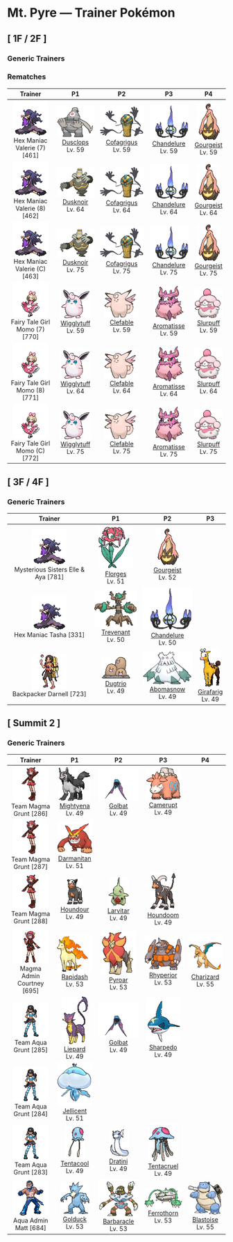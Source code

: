 # Mt. Pyre — Trainer Pokémon

## [ 1F / 2F ]

### Generic Trainers

### Rematches

| Trainer | P1 | P2 | P3 | P4 |
|:-------:|:--:|:--:|:--:|:--:|
| ![Hex Maniac Valerie (7)](../../assets/trainers/hex_maniac.png "Hex Maniac Valerie (7)")<br>Hex Maniac Valerie (7) [461] | <div class="sprite-cell">![Dusclops](../../assets/sprites/dusclops/front.gif "Dusclops: Dusclops absorbs anything, however large the object may be. This Pokémon hypnotizes its foe by waving its hands in a macabre manner and by bringing its single eye to bear. The hypnotized foe is made to do Dusclops’s bidding.")<br>[Dusclops](../../pokemon/dusclops.md)<br>Lv. 59</div> | <div class="sprite-cell">![Cofagrigus](../../assets/sprites/cofagrigus/front.gif "Cofagrigus: Grave robbers who mistake them for real coffins and get too close end up trapped inside their bodies.")<br>[Cofagrigus](../../pokemon/cofagrigus.md)<br>Lv. 59</div> | <div class="sprite-cell">![Chandelure](../../assets/sprites/chandelure/front.gif "Chandelure: The spirits burned up in its ominous flame lose their way and wander this world forever.")<br>[Chandelure](../../pokemon/chandelure.md)<br>Lv. 59</div> | <div class="sprite-cell">![Gourgeist](../../assets/sprites/gourgeist-average/front.gif "Gourgeist: It enwraps its prey in its hairlike arms. It sings joyfully as it observes the suffering of its prey.")<br>[Gourgeist](../../pokemon/gourgeist-average.md)<br>Lv. 59</div> |
| ![Hex Maniac Valerie (8)](../../assets/trainers/hex_maniac.png "Hex Maniac Valerie (8)")<br>Hex Maniac Valerie (8) [462] | <div class="sprite-cell">![Dusknoir](../../assets/sprites/dusknoir/front.gif "Dusknoir: The antenna on its head captures radio waves from the world of spirits that command it to take people there.")<br>[Dusknoir](../../pokemon/dusknoir.md)<br>Lv. 64</div> | <div class="sprite-cell">![Cofagrigus](../../assets/sprites/cofagrigus/front.gif "Cofagrigus: Grave robbers who mistake them for real coffins and get too close end up trapped inside their bodies.")<br>[Cofagrigus](../../pokemon/cofagrigus.md)<br>Lv. 64</div> | <div class="sprite-cell">![Chandelure](../../assets/sprites/chandelure/front.gif "Chandelure: The spirits burned up in its ominous flame lose their way and wander this world forever.")<br>[Chandelure](../../pokemon/chandelure.md)<br>Lv. 64</div> | <div class="sprite-cell">![Gourgeist](../../assets/sprites/gourgeist-average/front.gif "Gourgeist: It enwraps its prey in its hairlike arms. It sings joyfully as it observes the suffering of its prey.")<br>[Gourgeist](../../pokemon/gourgeist-average.md)<br>Lv. 64</div> |
| ![Hex Maniac Valerie (C)](../../assets/trainers/hex_maniac.png "Hex Maniac Valerie (C)")<br>Hex Maniac Valerie (C) [463] | <div class="sprite-cell">![Dusknoir](../../assets/sprites/dusknoir/front.gif "Dusknoir: The antenna on its head captures radio waves from the world of spirits that command it to take people there.")<br>[Dusknoir](../../pokemon/dusknoir.md)<br>Lv. 75</div> | <div class="sprite-cell">![Cofagrigus](../../assets/sprites/cofagrigus/front.gif "Cofagrigus: Grave robbers who mistake them for real coffins and get too close end up trapped inside their bodies.")<br>[Cofagrigus](../../pokemon/cofagrigus.md)<br>Lv. 75</div> | <div class="sprite-cell">![Chandelure](../../assets/sprites/chandelure/front.gif "Chandelure: The spirits burned up in its ominous flame lose their way and wander this world forever.")<br>[Chandelure](../../pokemon/chandelure.md)<br>Lv. 75</div> | <div class="sprite-cell">![Gourgeist](../../assets/sprites/gourgeist-average/front.gif "Gourgeist: It enwraps its prey in its hairlike arms. It sings joyfully as it observes the suffering of its prey.")<br>[Gourgeist](../../pokemon/gourgeist-average.md)<br>Lv. 75</div> |
| ![Fairy Tale Girl Momo (7)](../../assets/trainers/fairy_tale_girl.png "Fairy Tale Girl Momo (7)")<br>Fairy Tale Girl Momo (7) [770] | <div class="sprite-cell">![Wigglytuff](../../assets/sprites/wigglytuff/front.gif "Wigglytuff: Wigglytuff’s body is very flexible. By inhaling deeply, this Pokémon can inflate itself seemingly without end. Once inflated, Wigglytuff bounces along lightly like a balloon.")<br>[Wigglytuff](../../pokemon/wigglytuff.md)<br>Lv. 59</div> | <div class="sprite-cell">![Clefable](../../assets/sprites/clefable/front.gif "Clefable: Clefable moves by skipping lightly as if it were flying using its wings. Its bouncy step lets it even walk on water. It is known to take strolls on lakes on quiet, moonlit nights.")<br>[Clefable](../../pokemon/clefable.md)<br>Lv. 59</div> | <div class="sprite-cell">![Aromatisse](../../assets/sprites/aromatisse/front.gif "Aromatisse: Its scent is so overpowering that, unless a Trainer happens to really enjoy the smell, he or she will have a hard time walking alongside it.")<br>[Aromatisse](../../pokemon/aromatisse.md)<br>Lv. 59</div> | <div class="sprite-cell">![Slurpuff](../../assets/sprites/slurpuff/front.gif "Slurpuff: Its sense of smell is 100 million times better than a human’s, so even the faintest scent tells it about everything in the area. It’s like it can see with its nose!")<br>[Slurpuff](../../pokemon/slurpuff.md)<br>Lv. 59</div> |
| ![Fairy Tale Girl Momo (8)](../../assets/trainers/fairy_tale_girl.png "Fairy Tale Girl Momo (8)")<br>Fairy Tale Girl Momo (8) [771] | <div class="sprite-cell">![Wigglytuff](../../assets/sprites/wigglytuff/front.gif "Wigglytuff: Wigglytuff’s body is very flexible. By inhaling deeply, this Pokémon can inflate itself seemingly without end. Once inflated, Wigglytuff bounces along lightly like a balloon.")<br>[Wigglytuff](../../pokemon/wigglytuff.md)<br>Lv. 64</div> | <div class="sprite-cell">![Clefable](../../assets/sprites/clefable/front.gif "Clefable: Clefable moves by skipping lightly as if it were flying using its wings. Its bouncy step lets it even walk on water. It is known to take strolls on lakes on quiet, moonlit nights.")<br>[Clefable](../../pokemon/clefable.md)<br>Lv. 64</div> | <div class="sprite-cell">![Aromatisse](../../assets/sprites/aromatisse/front.gif "Aromatisse: Its scent is so overpowering that, unless a Trainer happens to really enjoy the smell, he or she will have a hard time walking alongside it.")<br>[Aromatisse](../../pokemon/aromatisse.md)<br>Lv. 64</div> | <div class="sprite-cell">![Slurpuff](../../assets/sprites/slurpuff/front.gif "Slurpuff: Its sense of smell is 100 million times better than a human’s, so even the faintest scent tells it about everything in the area. It’s like it can see with its nose!")<br>[Slurpuff](../../pokemon/slurpuff.md)<br>Lv. 64</div> |
| ![Fairy Tale Girl Momo (C)](../../assets/trainers/fairy_tale_girl.png "Fairy Tale Girl Momo (C)")<br>Fairy Tale Girl Momo (C) [772] | <div class="sprite-cell">![Wigglytuff](../../assets/sprites/wigglytuff/front.gif "Wigglytuff: Wigglytuff’s body is very flexible. By inhaling deeply, this Pokémon can inflate itself seemingly without end. Once inflated, Wigglytuff bounces along lightly like a balloon.")<br>[Wigglytuff](../../pokemon/wigglytuff.md)<br>Lv. 75</div> | <div class="sprite-cell">![Clefable](../../assets/sprites/clefable/front.gif "Clefable: Clefable moves by skipping lightly as if it were flying using its wings. Its bouncy step lets it even walk on water. It is known to take strolls on lakes on quiet, moonlit nights.")<br>[Clefable](../../pokemon/clefable.md)<br>Lv. 75</div> | <div class="sprite-cell">![Aromatisse](../../assets/sprites/aromatisse/front.gif "Aromatisse: Its scent is so overpowering that, unless a Trainer happens to really enjoy the smell, he or she will have a hard time walking alongside it.")<br>[Aromatisse](../../pokemon/aromatisse.md)<br>Lv. 75</div> | <div class="sprite-cell">![Slurpuff](../../assets/sprites/slurpuff/front.gif "Slurpuff: Its sense of smell is 100 million times better than a human’s, so even the faintest scent tells it about everything in the area. It’s like it can see with its nose!")<br>[Slurpuff](../../pokemon/slurpuff.md)<br>Lv. 75</div> |

## [ 3F / 4F ]

### Generic Trainers

| Trainer | P1 | P2 | P3 |
|:-------:|:--:|:--:|:--:|
| ![Mysterious Sisters Elle & Aya](../../assets/trainers/mysterious_sisters.png "Mysterious Sisters Elle & Aya")<br>Mysterious Sisters Elle & Aya [781] | <div class="sprite-cell">![Florges](../../assets/sprites/florges/front.gif "Florges: In times long past, governors of castles would invite Florges to create flower gardens to embellish the castle domains.")<br>[Florges](../../pokemon/florges.md)<br>Lv. 51</div> | <div class="sprite-cell">![Gourgeist](../../assets/sprites/gourgeist-average/front.gif "Gourgeist: It enwraps its prey in its hairlike arms. It sings joyfully as it observes the suffering of its prey.")<br>[Gourgeist](../../pokemon/gourgeist-average.md)<br>Lv. 52</div> |
| ![Hex Maniac Tasha](../../assets/trainers/hex_maniac.png "Hex Maniac Tasha")<br>Hex Maniac Tasha [331] | <div class="sprite-cell">![Trevenant](../../assets/sprites/trevenant/front.gif "Trevenant: Using its roots as a nervous system, it controls the trees in the forest. It’s kind to the Pokémon that reside in its body.")<br>[Trevenant](../../pokemon/trevenant.md)<br>Lv. 50</div> | <div class="sprite-cell">![Chandelure](../../assets/sprites/chandelure/front.gif "Chandelure: The spirits burned up in its ominous flame lose their way and wander this world forever.")<br>[Chandelure](../../pokemon/chandelure.md)<br>Lv. 50</div> |
| ![Backpacker Darnell](../../assets/trainers/backpacker.png "Backpacker Darnell")<br>Backpacker Darnell [723] | <div class="sprite-cell">![Dugtrio](../../assets/sprites/dugtrio/front.gif "Dugtrio: Dugtrio are actually triplets that emerged from one body. As a result, each triplet thinks exactly like the other two triplets. They work cooperatively to burrow endlessly.")<br>[Dugtrio](../../pokemon/dugtrio.md)<br>Lv. 49</div> | <div class="sprite-cell">![Abomasnow](../../assets/sprites/abomasnow/front.gif "Abomasnow: It lives a quiet life on mountains that are perpetually covered in snow. It hides itself by whipping up blizzards.")<br>[Abomasnow](../../pokemon/abomasnow.md)<br>Lv. 49</div> | <div class="sprite-cell">![Girafarig](../../assets/sprites/girafarig/front.gif "Girafarig: Girafarig’s rear head contains a tiny brain that is too small for thinking. However, the rear head doesn’t need to sleep, so it can keep watch over its surroundings 24 hours a day.")<br>[Girafarig](../../pokemon/girafarig.md)<br>Lv. 49</div> |

## [ Summit 2 ]

### Generic Trainers

| Trainer | P1 | P2 | P3 | P4 |
|:-------:|:--:|:--:|:--:|:--:|
| ![Team Magma Grunt](../../assets/trainers/magma_grunt.png "Team Magma Grunt")<br>Team Magma Grunt [286] | <div class="sprite-cell">![Mightyena](../../assets/sprites/mightyena/front.gif "Mightyena: Mightyena travel and act as a pack in the wild. The memory of its life in the wild compels the Pokémon to obey only those Trainers that it recognizes to possess superior skill.")<br>[Mightyena](../../pokemon/mightyena.md)<br>Lv. 49</div> | <div class="sprite-cell">![Golbat](../../assets/sprites/golbat/front.gif "Golbat: Golbat bites down on prey with its four fangs and drinks the victim’s blood. It becomes active on inky dark moonless nights, flying around to attack people and Pokémon.")<br>[Golbat](../../pokemon/golbat.md)<br>Lv. 49</div> | <div class="sprite-cell">![Camerupt](../../assets/sprites/camerupt/front.gif "Camerupt: The humps on Camerupt’s back are formed by a transformation of its bones. They sometimes blast out molten magma. This Pokémon apparently erupts often when it is enraged.")<br>[Camerupt](../../pokemon/camerupt.md)<br>Lv. 49</div> |
| ![Team Magma Grunt](../../assets/trainers/magma_grunt.png "Team Magma Grunt")<br>Team Magma Grunt [287] | <div class="sprite-cell">![Darmanitan](../../assets/sprites/darmanitan-standard/front.gif "Darmanitan: Its internal fire burns at 2,500 degrees Fahrenheit, making enough power that it can destroy a dump truck with one punch.")<br>[Darmanitan](../../pokemon/darmanitan-standard.md)<br>Lv. 51</div> |
| ![Team Magma Grunt](../../assets/trainers/magma_grunt.png "Team Magma Grunt")<br>Team Magma Grunt [288] | <div class="sprite-cell">![Houndour](../../assets/sprites/houndour/front.gif "Houndour: Houndour hunt as a coordinated pack. They communicate with each other using a variety of cries to corner their prey. This Pokémon’s remarkable teamwork is unparalleled.")<br>[Houndour](../../pokemon/houndour.md)<br>Lv. 49</div> | <div class="sprite-cell">![Larvitar](../../assets/sprites/larvitar/front.gif "Larvitar: Larvitar is born deep under the ground. To come up to the surface, this Pokémon must eat its way through the soil above. Until it does so, Larvitar cannot see its parents.")<br>[Larvitar](../../pokemon/larvitar.md)<br>Lv. 49</div> | <div class="sprite-cell">![Houndoom](../../assets/sprites/houndoom/front.gif "Houndoom: In a Houndoom pack, the one with its horns raked sharply toward the back serves a leadership role. These Pokémon choose their leader by fighting among themselves.")<br>[Houndoom](../../pokemon/houndoom.md)<br>Lv. 49</div> |
| ![Magma Admin Courtney](../../assets/important_trainers/courtney.png "Magma Admin Courtney")<br>Magma Admin Courtney [695] | <div class="sprite-cell">![Rapidash](../../assets/sprites/rapidash/front.gif "Rapidash: Rapidash usually can be seen casually cantering in the fields and plains. However, when this Pokémon turns serious, its fiery manes flare and blaze as it gallops its way up to 150 mph.")<br>[Rapidash](../../pokemon/rapidash.md)<br>Lv. 53</div> | <div class="sprite-cell">![Pyroar](../../assets/sprites/pyroar/front.gif "Pyroar: With fiery breath of more than 10,000 degrees Fahrenheit, they viciously threaten any challenger. The females protect the pride’s cubs.")<br>[Pyroar](../../pokemon/pyroar.md)<br>Lv. 53</div> | <div class="sprite-cell">![Rhyperior](../../assets/sprites/rhyperior/front.gif "Rhyperior: It puts rocks in holes in its palms and uses its muscles to shoot them. Geodude are shot at rare times.")<br>[Rhyperior](../../pokemon/rhyperior.md)<br>Lv. 53</div> | <div class="sprite-cell">![Charizard](../../assets/sprites/charizard/front.gif "Charizard: Charizard flies around the sky in search of powerful opponents. It breathes fire of such great heat that it melts anything. However, it never turns its fiery breath on any opponent weaker than itself.")<br>[Charizard](../../pokemon/charizard.md)<br>Lv. 55</div> |
| ![Team Aqua Grunt](../../assets/trainers/aqua_grunt.png "Team Aqua Grunt")<br>Team Aqua Grunt [285] | <div class="sprite-cell">![Liepard](../../assets/sprites/liepard/front.gif "Liepard: Stealthily, it sneaks up on its target, striking from behind before its victim has a chance to react.")<br>[Liepard](../../pokemon/liepard.md)<br>Lv. 49</div> | <div class="sprite-cell">![Golbat](../../assets/sprites/golbat/front.gif "Golbat: Golbat bites down on prey with its four fangs and drinks the victim’s blood. It becomes active on inky dark moonless nights, flying around to attack people and Pokémon.")<br>[Golbat](../../pokemon/golbat.md)<br>Lv. 49</div> | <div class="sprite-cell">![Sharpedo](../../assets/sprites/sharpedo/front.gif "Sharpedo: Sharpedo can swim at speeds of up to 75 mph by jetting seawater out of its backside. This Pokémon’s drawback is its inability to swim long distances.")<br>[Sharpedo](../../pokemon/sharpedo.md)<br>Lv. 49</div> |
| ![Team Aqua Grunt](../../assets/trainers/aqua_grunt.png "Team Aqua Grunt")<br>Team Aqua Grunt [284] | <div class="sprite-cell">![Jellicent](../../assets/sprites/jellicent/front.gif "Jellicent: The fate of the ships and crew that wander into Jellicent’s habitat: all sunken, all lost, all vanished.")<br>[Jellicent](../../pokemon/jellicent.md)<br>Lv. 51</div> |
| ![Team Aqua Grunt](../../assets/trainers/aqua_grunt.png "Team Aqua Grunt")<br>Team Aqua Grunt [283] | <div class="sprite-cell">![Tentacool](../../assets/sprites/tentacool/front.gif "Tentacool: Tentacool absorbs sunlight and refracts it using water inside its body to convert it into beam energy. This Pokémon shoots beams from the small round organ above its eyes.")<br>[Tentacool](../../pokemon/tentacool.md)<br>Lv. 49</div> | <div class="sprite-cell">![Dratini](../../assets/sprites/dratini/front.gif "Dratini: Dratini continually molts and sloughs off its old skin. It does so because the life energy within its body steadily builds to reach uncontrollable levels.")<br>[Dratini](../../pokemon/dratini.md)<br>Lv. 49</div> | <div class="sprite-cell">![Tentacruel](../../assets/sprites/tentacruel/front.gif "Tentacruel: Tentacruel has tentacles that can be freely elongated and shortened at will. It ensnares prey with its tentacles and weakens the prey by dosing it with a harsh toxin. It can catch up to 80 prey at the same time.")<br>[Tentacruel](../../pokemon/tentacruel.md)<br>Lv. 49</div> |
| ![Aqua Admin Matt](../../assets/important_trainers/matt.png "Aqua Admin Matt")<br>Aqua Admin Matt [684] | <div class="sprite-cell">![Golduck](../../assets/sprites/golduck/front.gif "Golduck: Golduck is the fastest swimmer among all Pokémon. It swims effortlessly, even in a rough, stormy sea. It sometimes rescues people from wrecked ships floundering in high seas.")<br>[Golduck](../../pokemon/golduck.md)<br>Lv. 53</div> | <div class="sprite-cell">![Barbaracle](../../assets/sprites/barbaracle/front.gif "Barbaracle: Barbaracle’s legs and hands have minds of their own, and they will move independently. But they usually follow the head’s orders.")<br>[Barbaracle](../../pokemon/barbaracle.md)<br>Lv. 53</div> | <div class="sprite-cell">![Ferrothorn](../../assets/sprites/ferrothorn/front.gif "Ferrothorn: They attach themselves to cave ceilings, firing steel spikes at targets passing beneath them.")<br>[Ferrothorn](../../pokemon/ferrothorn.md)<br>Lv. 53</div> | <div class="sprite-cell">![Blastoise](../../assets/sprites/blastoise/front.gif "Blastoise: Blastoise has water spouts that protrude from its shell. The water spouts are very accurate. They can shoot bullets of water with enough accuracy to strike empty cans from a distance of over 160 feet.")<br>[Blastoise](../../pokemon/blastoise.md)<br>Lv. 55</div> |

